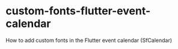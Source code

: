 # custom-fonts-flutter-event-calendar
How to add custom fonts in the Flutter event calendar (SfCalendar)
